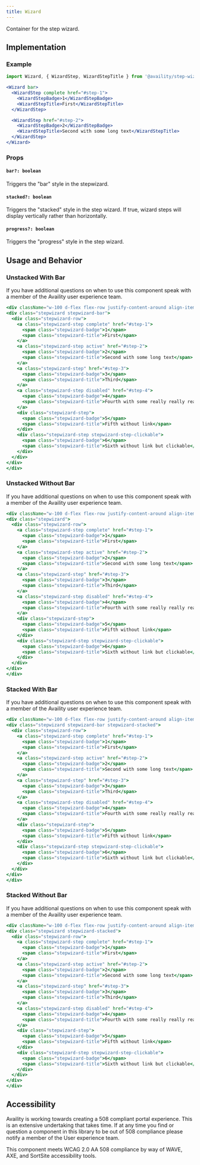 ```yaml
---
title: Wizard 
---
```


Container for the step wizard.

## Implementation

### Example

```jsx live=true viewCode=true
import Wizard, { WizardStep, WizardStepTitle } from '@availity/step-wizard';

<Wizard bar>
  <WizardStep complete href="#step-1">
    <WizardStepBadge>1</WizardStepBadge>
    <WizardStepTitle>First</WizardStepTitle>
  </WizardStep>

  <WizardStep href="#step-2">
    <WizardStepBadge>2</WizardStepBadge>
    <WizardStepTitle>Second with some long text</WizardStepTitle>
  </WizardStep>
</Wizard>
```

### Props

#### `bar?: boolean`
Triggers the "bar" style in the stepwizard.

#### `stacked?: boolean`
Triggers the "stacked" style in the step wizard. If true, wizard steps will display vertically rather than horizontally.

#### `progress?: boolean`
Triggers the "progress" style in the step wizard.


## Usage and Behavior

### Unstacked With Bar

<div class="disclaimer">
  If you have additional questions on when to use this component speak with a member of the Availity user experience team.
</div>

```jsx live=true viewCode=false
<div className="w-100 d-flex flex-row justify-content-around align-items-center">
<div class="stepwizard stepwizard-bar">
  <div class="stepwizard-row">
    <a class="stepwizard-step complete" href="#step-1">
      <span class="stepwizard-badge">1</span>
      <span class="stepwizard-title">First</span>
    </a>
    <a class="stepwizard-step active" href="#step-2">
      <span class="stepwizard-badge">2</span>
      <span class="stepwizard-title">Second with some long text</span>
    </a>
    <a class="stepwizard-step" href="#step-3">
      <span class="stepwizard-badge">3</span>
      <span class="stepwizard-title">Third</span>
    </a>
    <a class="stepwizard-step disabled" href="#step-4">
      <span class="stepwizard-badge">4</span>
      <span class="stepwizard-title">Fourth with some really really really long text</span>
    </a>
    <div class="stepwizard-step">
      <span class="stepwizard-badge">5</span>
      <span class="stepwizard-title">Fifth without link</span>
    </div>
    <div class="stepwizard-step stepwizard-step-clickable">
      <span class="stepwizard-badge">6</span>
      <span class="stepwizard-title">Sixth without link but clickable</span>
    </div>
  </div>
</div>
</div>
```

### Unstacked Without Bar

<div class="disclaimer">
  If you have additional questions on when to use this component speak with a member of the Availity user experience team.
</div>

```jsx live=true viewCode=false
<div className="w-100 d-flex flex-row justify-content-around align-items-center">
<div class="stepwizard">
  <div class="stepwizard-row">
    <a class="stepwizard-step complete" href="#step-1">
      <span class="stepwizard-badge">1</span>
      <span class="stepwizard-title">First</span>
    </a>
    <a class="stepwizard-step active" href="#step-2">
      <span class="stepwizard-badge">2</span>
      <span class="stepwizard-title">Second with some long text</span>
    </a>
    <a class="stepwizard-step" href="#step-3">
      <span class="stepwizard-badge">3</span>
      <span class="stepwizard-title">Third</span>
    </a>
    <a class="stepwizard-step disabled" href="#step-4">
      <span class="stepwizard-badge">4</span>
      <span class="stepwizard-title">Fourth with some really really really long text</span>
    </a>
    <div class="stepwizard-step">
      <span class="stepwizard-badge">5</span>
      <span class="stepwizard-title">Fifth without link</span>
    </div>
    <div class="stepwizard-step stepwizard-step-clickable">
      <span class="stepwizard-badge">6</span>
      <span class="stepwizard-title">Sixth without link but clickable</span>
    </div>
  </div>
</div>
</div>
```

### Stacked With Bar

<div class="disclaimer">
  If you have additional questions on when to use this component speak with a member of the Availity user experience team.
</div>

```jsx live=true viewCode=false
<div className="w-100 d-flex flex-row justify-content-around align-items-center">
<div class="stepwizard stepwizard-bar stepwizard-stacked">
  <div class="stepwizard-row">
    <a class="stepwizard-step complete" href="#step-1">
      <span class="stepwizard-badge">1</span>
      <span class="stepwizard-title">First</span>
    </a>
    <a class="stepwizard-step active" href="#step-2">
      <span class="stepwizard-badge">2</span>
      <span class="stepwizard-title">Second with some long text</span>
    </a>
    <a class="stepwizard-step" href="#step-3">
      <span class="stepwizard-badge">3</span>
      <span class="stepwizard-title">Third</span>
    </a>
    <a class="stepwizard-step disabled" href="#step-4">
      <span class="stepwizard-badge">4</span>
      <span class="stepwizard-title">Fourth with some really really really long text</span>
    </a>
    <div class="stepwizard-step">
      <span class="stepwizard-badge">5</span>
      <span class="stepwizard-title">Fifth without link</span>
    </div>
    <div class="stepwizard-step stepwizard-step-clickable">
      <span class="stepwizard-badge">6</span>
      <span class="stepwizard-title">Sixth without link but clickable</span>
    </div>
  </div>
</div>
</div>
```

### Stacked Without Bar

<div class="disclaimer">
  If you have additional questions on when to use this component speak with a member of the Availity user experience team.
</div>

```jsx live=true viewCode=false
<div className="w-100 d-flex flex-row justify-content-around align-items-center">
<div class="stepwizard stepwizard-stacked">
  <div class="stepwizard-row">
    <a class="stepwizard-step complete" href="#step-1">
      <span class="stepwizard-badge">1</span>
      <span class="stepwizard-title">First</span>
    </a>
    <a class="stepwizard-step active" href="#step-2">
      <span class="stepwizard-badge">2</span>
      <span class="stepwizard-title">Second with some long text</span>
    </a>
    <a class="stepwizard-step" href="#step-3">
      <span class="stepwizard-badge">3</span>
      <span class="stepwizard-title">Third</span>
    </a>
    <a class="stepwizard-step disabled" href="#step-4">
      <span class="stepwizard-badge">4</span>
      <span class="stepwizard-title">Fourth with some really really really long text</span>
    </a>
    <div class="stepwizard-step">
      <span class="stepwizard-badge">5</span>
      <span class="stepwizard-title">Fifth without link</span>
    </div>
    <div class="stepwizard-step stepwizard-step-clickable">
      <span class="stepwizard-badge">6</span>
      <span class="stepwizard-title">Sixth without link but clickable</span>
    </div>
  </div>
</div>
</div>
```


##  Accessibility

Availity is working towards creating a 508 compliant portal experience. This is an extensive undertaking that takes time. 
If at any time you find or question a component in this library to be out of 508 compliance please notify a member of the
User experience team.

<div class="disclaimer">
  This component meets WCAG 2.0 AA 508 compliance by way of WAVE, AXE, and SortSite accessibility tools.
</div>
